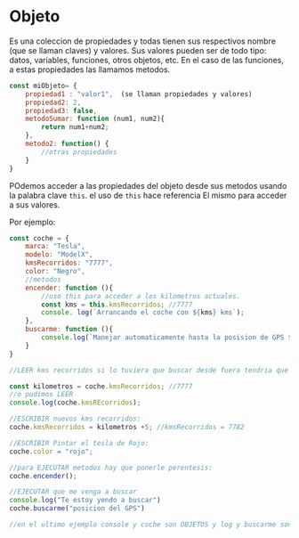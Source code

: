 # Objeto

Es una coleccion de propiedades y todas tienen sus respectivos nombre (que se llaman claves) y valores. Sus valores pueden ser de todo tipo: datos, variables, funciones, otros objetos, etc. En el caso de las funciones, a estas propiedades las llamamos metodos.

```js
const miObjeto= {
    propiedad1 : "valor1",  (se llaman propiedades y valores)
    propiedad2: 2,
    propiedad3: false,
    metodoSumar: function (num1, num2){
        return num1+num2;
    },
    metodo2: function() {
        //otras propiedades
    }
}
```

POdemos acceder a las propiedades del objeto desde sus metodos usando la palabra clave `this`. el uso de `this` hace referencia El mismo para acceder a sus valores. 

Por ejemplo:

```js
const coche = {
    marca: "Tesla",
    modelo: "ModelX",
    kmsRecorridos: "7777",
    color: "Negro",
    //metodos
    encender: function (){
        //uso this para acceder a los kilometros actuales.
        const kms = this.kmsRecorridos; //7777
        console. log(`Arrancando el coche con ${kms} kms`);
    },
    buscarme: function (){
        console.log(`Manejar automaticamente hasta la posision de GPS ${positionGPS}`)
    }
}

//LEER kms recorridos si lo tuviera que buscar desde fuera tendria que poner:

const kilometros = coche.kmsRecorridos; //7777
//o pudimos LEER
console.log(coche.kmsREcorridos);

//ESCRIBIR nuevos kms recorridos:
coche.kmsRecorridos = kilometros +5; //kmsRecorridos = 7782

//ESCRIBIR Pintar el tesla de Rojo:
coche.color = "rojo";

//para EJECUTAR metodos hay que ponerle perentesis:
coche.encender();

//EJECUTAR que me venga a buscar
console.log("Te estoy yendo a buscar")
coche.buscarme("posicion del GPS")

//en el ultimo ejemplo console y coche son OBJETOS y log y buscarme son METODOS 

```